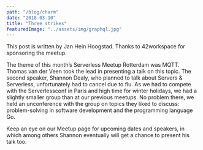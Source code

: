 ```yaml
---
path: "/blog/charm"
date: "2018-03-10"
title: "Three strikes"
featuredImage: "../assets/img/graphql.jpg"
---
```


This post is written by Jan Hein Hoogstad. Thanks to 42workspace for sponsoring the meetup.

The theme of this month’s Serverless Meetup Rotterdam was MQTT. Thomas van der Veen took the lead in presenting a talk on this topic. The second speaker, Shannon Dealy, who planned to talk about Servers & Serverless, unfortunately had to cancel due to flu. As we had to compete with the Serverlessconf in Paris and high time for winter holidays, we had a slightly smaller group than at our previous meetups. No problem there, we held an unconference with the group on topics they liked to discuss: problem-solving in software development and the programming language Go.

Keep an eye on our Meetup page for upcoming dates and speakers, in which among others Shannon eventually will get a chance to present his talk too.
